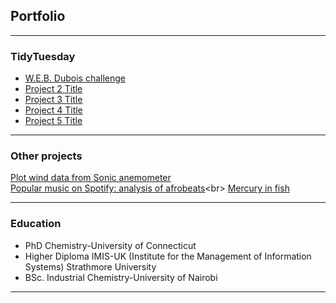 ## Portfolio

---
### TidyTuesday

- [W.E.B. Dubois challenge](https://sgichuki.github.io/TidyTuesday/2021-02-16) <br>
- [Project 2 Title](http://example.com/)
- [Project 3 Title](http://example.com/)
- [Project 4 Title](http://example.com/)
- [Project 5 Title](http://example.com/)

---
### Other projects

[Plot wind data from Sonic anemometer](https://sgichuki.github.io/Atmo/) <br>
[Popular music on Spotify: analysis of afrobeats](https://sgichuki.github.io/Afrobeats/.)<br>
[Mercury in fish](https://sgichuki.github.io/Contaminants/Hg-in-fish/)


---
### Education
- PhD Chemistry-University of Connecticut
- Higher Diploma IMIS-UK (Institute for the Management of Information Systems)
  Strathmore University 
- BSc. Industrial Chemistry-University of Nairobi
 
---
